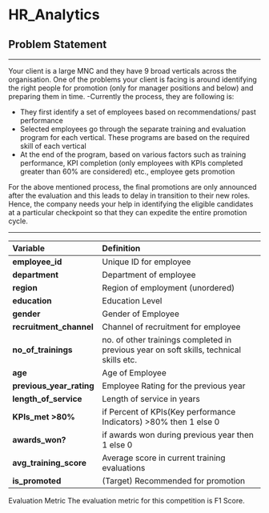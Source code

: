 # HR_Analytics

## Problem Statement 
***
Your client is a large MNC and they have 9 broad verticals across the organisation. One of the problems your client is facing is around identifying the right people for promotion (only for manager positions and below) and preparing them in time. -Currently the process, they are following is:
- They first identify a set of employees based on recommendations/ past performance
- Selected employees go through the separate training and evaluation program for each vertical. These programs are based on the required skill of each vertical
- At the end of the program, based on various factors such as training performance, KPI completion (only employees with KPIs completed greater than 60% are considered) etc., employee gets promotion

For the above mentioned process, the final promotions are only announced after the evaluation and this leads to delay in transition to their new roles. Hence, the company needs your help in identifying the eligible candidates at a particular checkpoint so that they can expedite the entire promotion cycle. 
***

| Variable | Definition | 
| :- | :- | 
| **employee_id** | Unique ID for employee 
| **department** | Department of employee 
| **region** | Region of employment (unordered) 
| **education** | Education Level 
| **gender** | Gender of Employee 
| **recruitment_channel** | Channel of recruitment for employee
| **no_of_trainings** | no. of other trainings completed in previous year on soft skills, technical skills etc. 
| **age** | Age of Employee 
| **previous_year_rating** | Employee Rating for the previous year
| **length_of_service** | Length of service in years
| **KPIs_met >80%** | if Percent of KPIs(Key performance Indicators) >80% then 1 else 0 
| **awards_won?** | if awards won during previous year then 1 else 0
| **avg_training_score** | Average score in current training evaluations 
| **is_promoted** | (Target) Recommended for promotion 
 
Evaluation Metric
The evaluation metric for this competition is F1 Score.
